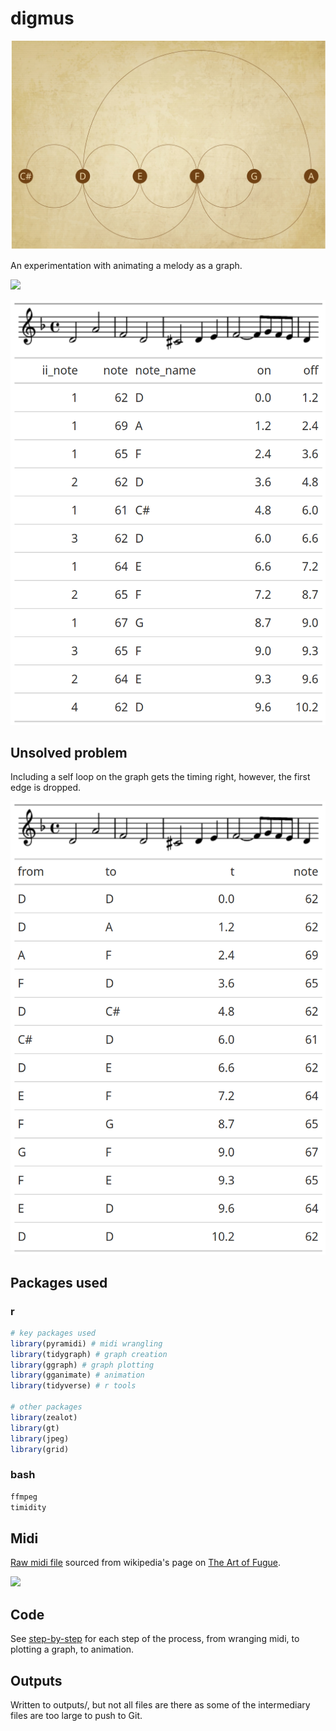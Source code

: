 # digmus

![](outputs/plots-tabs/melody_graph.jpg)


An experimentation with animating a melody as a graph. 

[![](http://img.youtube.com/vi/hmPNfeZ7w9k/0.jpg)](http://www.youtube.com/watch?v=hmPNfeZ7w9k "Contrapunctus I Subject as Animated Graph")

![](outputs/plots-tabs/melody-table.png)


## Unsolved problem

Including a self loop on the graph gets the timing right, however, the first edge is dropped. 

![](outputs/plots-tabs/melody-graphable.png)

## Packages used

### r

```r
# key packages used 
library(pyramidi) # midi wrangling
library(tidygraph) # graph creation
library(ggraph) # graph plotting
library(gganimate) # animation
library(tidyverse) # r tools

# other packages
library(zealot)
library(gt)
library(jpeg)
library(grid)

```

### bash

```bash
ffmpeg
timidity

```

## Midi

[Raw midi file](https://github.com/softloud/digmus/tree/main/midi) sourced from wikipedia's page on [The Art of Fugue](https://en.wikipedia.org/wiki/The_Art_of_Fugue). 

![](https://upload.wikimedia.org/wikipedia/commons/0/06/Title_page_of_The_Art_of_Fugue.jpg)


## Code

See [step-by-step](https://github.com/softloud/digmus/tree/main/step-by-step) for each step of the process, from wranging midi, to plotting a graph, to animation. 

## Outputs 

Written to outputs/, but not all files are there as some of the intermediary files are too large to push to Git. 
